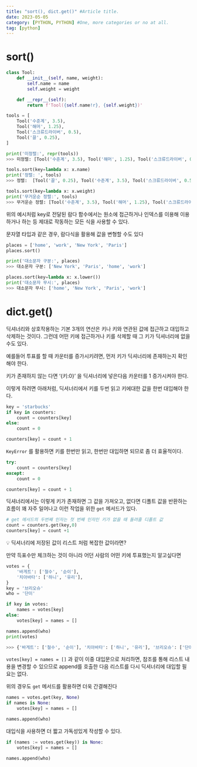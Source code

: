 ```yaml
---
title: "sort(), dict.get()" #Article title.
date: 2023-05-05
category: [PYTHON, PYTHON] #One, more categories or no at all.
tag: [python]
---
```


# sort()

```python
class Tool:
    def __init__(self, name, weight):
        self.name = name
        self.weight = weight

    def __repr__(self):
        return f'Tool({self.name!r}, {self.weight})'

tools = [
    Tool('수준계', 3.5),
    Tool('해머', 1.25),
    Tool('스크류드라이버', 0.5),
    Tool('끌', 0.25),
]

print('미정렬:', repr(tools))
>>> 미정렬: [Tool('수준계', 3.5), Tool('해머', 1.25), Tool('스크류드라이버', 0.5), Tool('끌', 0.25)]

tools.sort(key=lambda x: x.name)
print('정렬: ', tools)
>>> 정렬:  [Tool('끌', 0.25), Tool('수준계', 3.5), Tool('스크류드라이버', 0.5), Tool('해머', 1.25)

tools.sort(key=lambda x: x.weight)
print('무거운순 정렬:', tools)
>>> 무거운순 정렬: [Tool('수준계', 3.5), Tool('해머', 1.25), Tool('스크류드라이버', 0.5), Tool('끌', 0.25)]
```

위의 예시처럼 key로 전달된 람다 함수에서는 원소에 접근하거나 인덱스를 이용해 이용하거나 하는 등 제대로 작동하는 모든 식을 사용할 수 있다. 

문자열 타입과 같은 경우, 람다식을 활용해 값을 변형할 수도 있다

```python
places = ['home', 'work', 'New York', 'Paris']
places.sort()

print('대소문자 구분:', places)
>>> 대소문자 구분: ['New York', 'Paris', 'home', 'work']

places.sort(key=lambda x: x.lower())
print('대소문자 무시:', places)
>>> 대소문자 무시: ['home', 'New York', 'Paris', 'work']
```

# dict.get()

딕셔너리와 상호작용하는 기본 3개의 연산은 키나 키와 연관된 값에 접근하고 대입하고 삭제하는 것이다. 그런데 어떤 키에 접근하거나 키를 삭제할 때 그 키가 딕셔너리에 없을 수도 있다.

예를들어 투표를 할 때 카운터를 증가시키려면, 먼저 키가 딕셔너리에 존재하는지 확인해야 한다.

키가 존재하지 않는 다면 ‘{키:0}’ 을 딕셔너리에 넣은다음 카운터를 1 증가시켜야 한다.

이렇게 하려면 아래처럼, 딕셔너리에서 키를 두번 읽고 키에대한 값을 한번 대입해야 한다.

```python
key = 'starbucks'
if key in counters:
	count = counters[key]
else:
	count = 0

counters[key] = count + 1
```

`KeyError` 를 활용하면 키를 한번만 읽고, 한번만 대입하면 되므로 좀 더 효율적이다.

```python
try:
	count = counters[key]
except:
	count = 0

counters[key] = count + 1
```

딕셔너리에서는 이렇게 키가 존재하면 그 값을 가져오고, 없다면 디폴트 값을 반환하는 흐름이 꽤 자주 일어나고 이런 작업을 위한 `get` 메서드가 있다.

```python
# get 메서드의 두번째 인자는 첫 번째 인자인 키가 없을 때 돌려줄 디폴트 값
count = counters.get(key,0)
counters[key] = count +1
```

<aside>
💡 딕셔너리에 저장된 값이 리스트 처럼 복잡한 값이라면?

</aside>

만약 득표수만 체크하는 것이 아니라 어던 사람의 어떤 키에 투표했는지 알고싶다면

```python
votes = {
    '바게트': ['철수', '순이'],
    '치아바타': ['하니', '유리'],
}
key = '브리오슈'
who = '단이'

if key in votes:
    names = votes[key]
else:
    votes[key] = names = []

names.append(who)
print(votes)

>>> {'바게트': ['철수', '순이'], '치아바타': ['하니', '유리'], '브리오슈': ['단이']}
```

`votes[key] = names = []` 과 같이 이중 대입문으로 처리하면, 참조를 통해 리스트 내용을 변경할 수 있으므로 append를 호출한 다음 리스트를 다시 딕셔너리에 대입할 필요는 없다.

위의 경우도 `get` 메서드를 활용하면 더욱 간결해진다

```python
names = votes.get(key, None)
if names is None:
    votes[key] = names = []

names.append(who)
```

대입식을 사용하면 더 짧고 가독성있게 작성할 수 있다.

```python
if (names := votes.get(key)) is None:
    votes[key] = names = []

names.append(who)
```